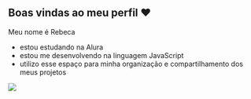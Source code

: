 ## Boas vindas ao meu perfil ❤️

Meu nome é Rebeca 

- estou estudando na Alura
- estou me desenvolvendo na linguagem JavaScript
- utilizo esse espaço para minha organização e compartilhamento dos meus projetos

![](https://media1.tenor.com/m/yaB9PFnaEtgAAAAC/no-not-in-my-house.gif)
  
